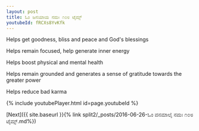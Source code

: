 ```yaml
---
layout: post
title: ಓಂ ಜನಯಾಯ ನಮಃ ೧೦೮ ಟೈಮ್ಸ್
youtubeId: fRCXs8YvKfk
---
```

 
 
Helps get goodness, bliss and peace and God's blessings
 
Helps remain focused, help generate inner energy 
 
Helps boost physical and mental health 
 
Helps remain grounded and generates a sense of gratitude towards the greater power 
 
Helps reduce bad karma
 
 
 
 


{% include youtubePlayer.html id=page.youtubeId %}
 
[Next]({{ site.baseurl }}{% link  split2/_posts/2016-06-26-ಓಂ ವನಮಾಲೈ ನಮಃ ೧೦೮ ಟೈಮ್ಸ್.md%})
 
